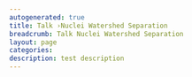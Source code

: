 ```yaml
---
autogenerated: true
title: Talk ›Nuclei Watershed Separation
breadcrumb: Talk Nuclei Watershed Separation
layout: page
categories: 
description: test description
---
```



